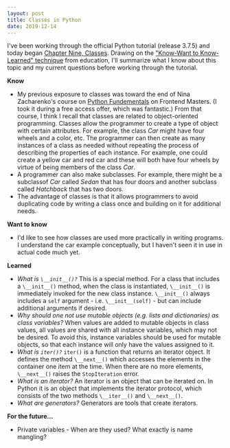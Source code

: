 ```yaml
---
layout: post
title: Classes in Python
date: 2019-12-14
---
```


I've been working through the official Python tutorial (release 3.7.5) and today began [Chapter Nine, Classes](https://docs.python.org/3.7/tutorial/classes.html). Drawing on the ["Know-Want to Know-Learned" technique](https://en.wikipedia.org/wiki/KWL_table) from education, I'll summarize what I know about this topic and my current questions before working through the tutorial. 

**Know**
* My previous exposure to classes was toward the end of Nina Zacharenko's course on [Python Fundementals](https://frontendmasters.com/courses/python/) on Frontend Masters. (I took it during a free access offer, which was fantastic.) From that course, I think I recall that classes are related to object-oriented programming. Classes allow the programmer to create a type of object with certain attributes. For example, the class *Car* might have four wheels and a color, etc. The programmer can then create as many instances of a class as needed without repeating the process of describing the properties of each instance. For example, one could create a yellow car and red car and these will both have four wheels by virtue of being members of the class *Car*.  
* A programmer can also make subclasses. For example, there might be a subclassof *Car* called *Sedan* that has four doors and another subclass called *Hatchback* that has two doors.
* The advantage of classes is that it allows programmers to avoid duplicating code by writing a class once and building on it for additional needs.<br>

**Want to know**
* I'd like to see how classes are used more practically in writing programs. I understand the car example conceptually, but I haven't seen it in use in actual code much yet.

**Learned**
* *What is `\__init__()?`* This is a special method. For a class that includes a `\__init__()` method, when the class is instantiated, `\__init__()` is immediately invoked for the new class instance. `\__init__()` always includes a `self` argument - i.e. `\__init__(self)` - but can include additional arguments if desired. 
* *Why should one not use mutable objects (e.g. lists and dictionaries) as class variables?* When values are added to mutable objects in class values, all values are shared with all instance variables, which may not be desired. To avoid this, instance variables should be used for mutable objects, so that each instance will only have the values assigned to it. 
* *What is `iter()?`* `iter()` is a function that returns an iterator object. It defines the method `\__next__()` which accesses the elements in the container one item at the time. When there are no more elements, `\__next__()` raises the `StopIteration` error. 
* *What is an iterator?* An iterator is an object that can be iterated on. In Python it is an object that implements the iterator protocol, which consists of the two methods `\__iter__()` and `\__next__()`. 
* *What are generators?* Generators are tools that create iterators. 

**For the future...** 
* Private variables - When are they used? What exactly is name mangling? 
